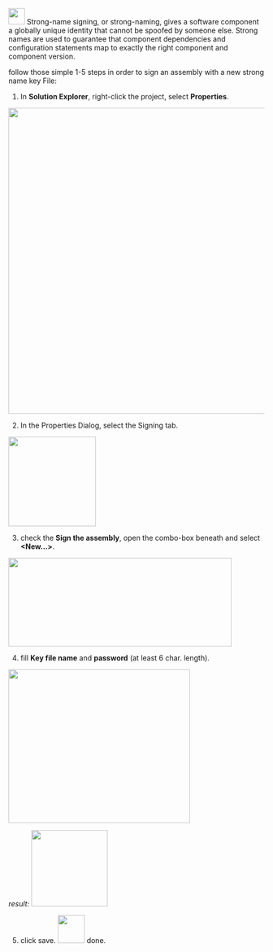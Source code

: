 <a href="https://icompile.eladkarako.com/_uploads/cryptui1.png"><img src="https://icompile.eladkarako.com/_uploads/cryptui1.png" alt="" title="cryptui1" width="32" height="32" class="alignnone size-full wp-image-340" /></a>
Strong-name signing, or strong-naming, gives a software component a globally unique identity that cannot be spoofed by someone else. Strong names are used to guarantee that component dependencies and configuration statements map to exactly the right component and component version.

follow those simple 1-5 steps in order to sign an assembly with a new strong name key File:
<!--more-->
1. In <strong>Solution Explorer</strong>, right-click the project, select <strong>Properties</strong>.
<img src="https://icompile.eladkarako.com/_uploads/21.jpg" alt="" title="2" width="575" height="601" class="alignnone size-full wp-image-331" />

2. In the Properties Dialog, select the Signing tab.
<img src="https://icompile.eladkarako.com/_uploads/3.jpg" alt="" title="3" width="172" height="176" class="alignnone size-full wp-image-332" />

3. check the <strong>Sign the assembly</strong>, open the combo-box beneath and select <strong><New...></strong>.
<img src="https://icompile.eladkarako.com/_uploads/4.jpg" alt="" title="4" width="439" height="174" class="alignnone size-full wp-image-333" />

4. fill <strong>Key file name</strong> and <strong>password</strong> (at least 6 char. length).
<img src="https://icompile.eladkarako.com/_uploads/5.jpg" alt="" title="5" width="357" height="302" class="alignnone size-full wp-image-334" />

<em>result:</em>
<a href="https://icompile.eladkarako.com/_uploads/6.jpg"><img src="https://icompile.eladkarako.com/_uploads/6.jpg" alt="" title="6" width="150" height="150" class="alignnone size-thumbnail wp-image-335" /></a>

5. click save. <a href="https://icompile.eladkarako.com/_uploads/7.jpg"><img src="https://icompile.eladkarako.com/_uploads/7.jpg" alt="" title="7" width="53" height="55" class="alignnone size-full wp-image-336" /></a>
done.